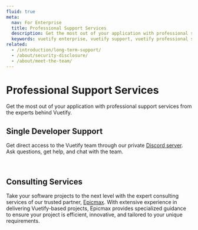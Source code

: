 ```yaml
---
fluid: true
meta:
  nav: For Enterprise
  title: Professional Support Services
  description: Get the most out of your application with professional support services from the experts behind Vuetify.
  keywords: vuetify enterprise, vuetify support, vuetify professional support, vuetify help
related:
  - /introduction/long-term-support/
  - /about/security-disclosure/
  - /about/meet-the-team/
---
```


# Professional Support Services

Get the most out of your application with professional support services from the experts behind Vuetify.

## Single Developer Support

Get direct access to the Vuetify team through our private [Discord server](https://community.vuetifyjs.com/). Ask questions, get help, and chat with the team.

<IntroductionDiscordDeck />

<br>

## Consulting Services

Take your software projects to the next level with the expert consulting services of our trusted partner, [Epicmax](https://www.epicmax.co/?ref=vuetify). With extensive experience in delivering Vuetify-based projects, Epicmax provides specialized guidance to ensure your project is efficient, innovative, and tailored to your unique requirements.

<IntroductionConsultingServices />
